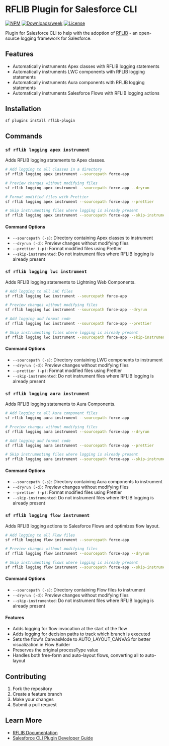 # RFLIB Plugin for Salesforce CLI

[![NPM](https://img.shields.io/npm/v/rflib-plugin.svg?label=rflib-plugin)](https://www.npmjs.com/package/rflib-plugin) [![Downloads/week](https://img.shields.io/npm/dw/rflib-plugin.svg)](https://npmjs.org/package/rflib-plugin) [![License](https://img.shields.io/badge/License-BSD%203--Clause-brightgreen.svg)](https://raw.githubusercontent.com/salesforcecli/rflib-plugin/main/LICENSE)

Plugin for Salesforce CLI to help with the adoption of [RFLIB](https://github.com/j-fischer/rflib) - an open-source logging framework for Salesforce.

## Features

- Automatically instruments Apex classes with RFLIB logging statements
- Automatically instruments LWC components with RFLIB logging statements
- Automatically instruments Aura components with RFLIB logging statements
- Automatically instruments Salesforce Flows with RFLIB logging actions

## Installation

```bash
sf plugins install rflib-plugin
```

## Commands

### `sf rflib logging apex instrument`

Adds RFLIB logging statements to Apex classes.

```bash
# Add logging to all classes in a directory
sf rflib logging apex instrument --sourcepath force-app

# Preview changes without modifying files
sf rflib logging apex instrument --sourcepath force-app --dryrun

# Format modified files with Prettier
sf rflib logging apex instrument --sourcepath force-app --prettier

# Skip instrumenting files where logging is already present
sf rflib logging apex instrument --sourcepath force-app --skip-instrumented
```

#### Command Options

- `--sourcepath (-s)`: Directory containing Apex classes to instrument
- `--dryrun (-d)`: Preview changes without modifying files
- `--prettier (-p)`: Format modified files using Prettier
- `--skip-instrumented`: Do not instrument files where RFLIB logging is already present

### `sf rflib logging lwc instrument`

Adds RFLIB logging statements to Lightning Web Components.

```bash
# Add logging to all LWC files
sf rflib logging lwc instrument --sourcepath force-app

# Preview changes without modifying files
sf rflib logging lwc instrument --sourcepath force-app --dryrun

# Add logging and format code
sf rflib logging lwc instrument --sourcepath force-app --prettier

# Skip instrumenting files where logging is already present
sf rflib logging lwc instrument --sourcepath force-app --skip-instrumented
```

#### Command Options

- `--sourcepath (-s)`: Directory containing LWC components to instrument
- `--dryrun (-d)`: Preview changes without modifying files
- `--prettier (-p)`: Format modified files using Prettier
- `--skip-instrumented`: Do not instrument files where RFLIB logging is already present

### `sf rflib logging aura instrument`

Adds RFLIB logging statements to Aura Components.

```bash
# Add logging to all Aura component files
sf rflib logging aura instrument --sourcepath force-app

# Preview changes without modifying files
sf rflib logging aura instrument --sourcepath force-app --dryrun

# Add logging and format code
sf rflib logging aura instrument --sourcepath force-app --prettier

# Skip instrumenting files where logging is already present
sf rflib logging aura instrument --sourcepath force-app --skip-instrumented
```

#### Command Options

- `--sourcepath (-s)`: Directory containing Aura components to instrument
- `--dryrun (-d)`: Preview changes without modifying files
- `--prettier (-p)`: Format modified files using Prettier
- `--skip-instrumented`: Do not instrument files where RFLIB logging is already present

### `sf rflib logging flow instrument`

Adds RFLIB logging actions to Salesforce Flows and optimizes flow layout.

```bash
# Add logging to all Flow files
sf rflib logging flow instrument --sourcepath force-app

# Preview changes without modifying files
sf rflib logging flow instrument --sourcepath force-app --dryrun

# Skip instrumenting flows where logging is already present
sf rflib logging flow instrument --sourcepath force-app --skip-instrumented
```

#### Command Options

- `--sourcepath (-s)`: Directory containing Flow files to instrument
- `--dryrun (-d)`: Preview changes without modifying files
- `--skip-instrumented`: Do not instrument files where RFLIB logging is already present

#### Features

- Adds logging for flow invocation at the start of the flow
- Adds logging for decision paths to track which branch is executed
- Sets the flow's CanvasMode to AUTO_LAYOUT_CANVAS for better visualization in Flow Builder
- Preserves the original processType value
- Handles both free-form and auto-layout flows, converting all to auto-layout

## Contributing

1. Fork the repository
2. Create a feature branch
3. Make your changes
4. Submit a pull request

## Learn More

- [RFLIB Documentation](https://github.com/j-fischer/rflib)
- [Salesforce CLI Plugin Developer Guide](https://developer.salesforce.com/docs/atlas.en-us.sfdx_cli_plugins.meta/sfdx_cli_plugins/cli_plugins_architecture_sf_cli.htm)
